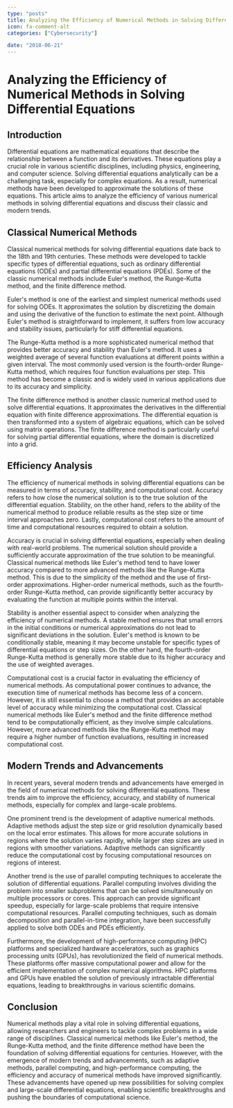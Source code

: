 ```yaml
---
type: "posts"
title: Analyzing the Efficiency of Numerical Methods in Solving Differential Equations
icon: fa-comment-alt
categories: ["Cybersecurity"]

date: "2018-06-21"
---
```


# Analyzing the Efficiency of Numerical Methods in Solving Differential Equations

## Introduction

Differential equations are mathematical equations that describe the relationship between a function and its derivatives. These equations play a crucial role in various scientific disciplines, including physics, engineering, and computer science. Solving differential equations analytically can be a challenging task, especially for complex equations. As a result, numerical methods have been developed to approximate the solutions of these equations. This article aims to analyze the efficiency of various numerical methods in solving differential equations and discuss their classic and modern trends.

## Classical Numerical Methods

Classical numerical methods for solving differential equations date back to the 18th and 19th centuries. These methods were developed to tackle specific types of differential equations, such as ordinary differential equations (ODEs) and partial differential equations (PDEs). Some of the classic numerical methods include Euler's method, the Runge-Kutta method, and the finite difference method.

Euler's method is one of the earliest and simplest numerical methods used for solving ODEs. It approximates the solution by discretizing the domain and using the derivative of the function to estimate the next point. Although Euler's method is straightforward to implement, it suffers from low accuracy and stability issues, particularly for stiff differential equations.

The Runge-Kutta method is a more sophisticated numerical method that provides better accuracy and stability than Euler's method. It uses a weighted average of several function evaluations at different points within a given interval. The most commonly used version is the fourth-order Runge-Kutta method, which requires four function evaluations per step. This method has become a classic and is widely used in various applications due to its accuracy and simplicity.

The finite difference method is another classic numerical method used to solve differential equations. It approximates the derivatives in the differential equation with finite difference approximations. The differential equation is then transformed into a system of algebraic equations, which can be solved using matrix operations. The finite difference method is particularly useful for solving partial differential equations, where the domain is discretized into a grid.

## Efficiency Analysis

The efficiency of numerical methods in solving differential equations can be measured in terms of accuracy, stability, and computational cost. Accuracy refers to how close the numerical solution is to the true solution of the differential equation. Stability, on the other hand, refers to the ability of the numerical method to produce reliable results as the step size or time interval approaches zero. Lastly, computational cost refers to the amount of time and computational resources required to obtain a solution.

Accuracy is crucial in solving differential equations, especially when dealing with real-world problems. The numerical solution should provide a sufficiently accurate approximation of the true solution to be meaningful. Classical numerical methods like Euler's method tend to have lower accuracy compared to more advanced methods like the Runge-Kutta method. This is due to the simplicity of the method and the use of first-order approximations. Higher-order numerical methods, such as the fourth-order Runge-Kutta method, can provide significantly better accuracy by evaluating the function at multiple points within the interval.

Stability is another essential aspect to consider when analyzing the efficiency of numerical methods. A stable method ensures that small errors in the initial conditions or numerical approximations do not lead to significant deviations in the solution. Euler's method is known to be conditionally stable, meaning it may become unstable for specific types of differential equations or step sizes. On the other hand, the fourth-order Runge-Kutta method is generally more stable due to its higher accuracy and the use of weighted averages.

Computational cost is a crucial factor in evaluating the efficiency of numerical methods. As computational power continues to advance, the execution time of numerical methods has become less of a concern. However, it is still essential to choose a method that provides an acceptable level of accuracy while minimizing the computational cost. Classical numerical methods like Euler's method and the finite difference method tend to be computationally efficient, as they involve simple calculations. However, more advanced methods like the Runge-Kutta method may require a higher number of function evaluations, resulting in increased computational cost.

## Modern Trends and Advancements

In recent years, several modern trends and advancements have emerged in the field of numerical methods for solving differential equations. These trends aim to improve the efficiency, accuracy, and stability of numerical methods, especially for complex and large-scale problems.

One prominent trend is the development of adaptive numerical methods. Adaptive methods adjust the step size or grid resolution dynamically based on the local error estimates. This allows for more accurate solutions in regions where the solution varies rapidly, while larger step sizes are used in regions with smoother variations. Adaptive methods can significantly reduce the computational cost by focusing computational resources on regions of interest.

Another trend is the use of parallel computing techniques to accelerate the solution of differential equations. Parallel computing involves dividing the problem into smaller subproblems that can be solved simultaneously on multiple processors or cores. This approach can provide significant speedup, especially for large-scale problems that require intensive computational resources. Parallel computing techniques, such as domain decomposition and parallel-in-time integration, have been successfully applied to solve both ODEs and PDEs efficiently.

Furthermore, the development of high-performance computing (HPC) platforms and specialized hardware accelerators, such as graphics processing units (GPUs), has revolutionized the field of numerical methods. These platforms offer massive computational power and allow for the efficient implementation of complex numerical algorithms. HPC platforms and GPUs have enabled the solution of previously intractable differential equations, leading to breakthroughs in various scientific domains.

## Conclusion

Numerical methods play a vital role in solving differential equations, allowing researchers and engineers to tackle complex problems in a wide range of disciplines. Classical numerical methods like Euler's method, the Runge-Kutta method, and the finite difference method have been the foundation of solving differential equations for centuries. However, with the emergence of modern trends and advancements, such as adaptive methods, parallel computing, and high-performance computing, the efficiency and accuracy of numerical methods have improved significantly. These advancements have opened up new possibilities for solving complex and large-scale differential equations, enabling scientific breakthroughs and pushing the boundaries of computational science.
